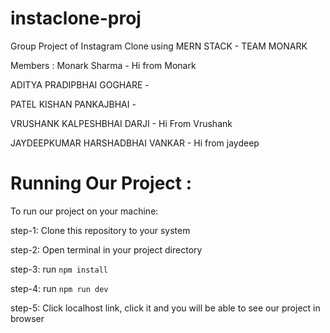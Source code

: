 # instaclone-proj
Group Project of Instagram Clone using MERN STACK - TEAM MONARK

Members :
  Monark Sharma - Hi from Monark
  
  ADITYA PRADIPBHAI GOGHARE - 
  
  PATEL KISHAN PANKAJBHAI - 
  
  VRUSHANK KALPESHBHAI DARJI - Hi From Vrushank 
  
  JAYDEEPKUMAR HARSHADBHAI VANKAR -  Hi from jaydeep




# Running Our Project :

To run our project on your machine:

step-1: Clone this repository to your system

step-2: Open terminal in your project directory

step-3: run <code>npm install</code>

step-4: run <code>npm run dev</code>

step-5: Click localhost link, click it and you will be able to see our project in browser

